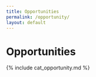 ```yaml
---
title: Opportunities
permalink: /opportunity/
layout: default
---
```


# Opportunities

{% include cat_opportunity.md %}
